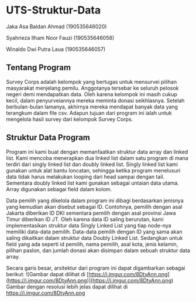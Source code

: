 # UTS-Struktur-Data

Jaka Asa Baldan Ahmad (190535646020)

Syahrieza Ilham Noor Fauzi (190535646058)

Winaldo Dwi Putra Laua (190535646057)

 Tentang Program
----------------
                                                  
   Survey Corps adalah kelompok yang bertugas untuk mensurvei pilihan masyarakat menjelang pemilu. Anggotanya tersebar ke seluruh pelosok negeri demi mendapatkan data. Oleh karena kelompok ini masih cukup kecil, dalam penyurveiannya mereka meminta donasi seikhlasnya. Setelah berbulan-bulan lamanya, akhirnya mereka mendapat banyak data yang terangkum dalam file csv. Adapun tujuan dari program ini ialah untuk mengelola hasil survey dari kelompok Survey Corps.
   
  
  Struktur Data Program
-----------------------

   Program ini kami buat dengan memanfaatkan struktur data array dan linked list. Kami mencoba menerapkan dua linked list dalam satu program di mana terdiri dari singly linked list dan doubly linked list. Singly linked list kami gunakan untuk alat bantu loncatan, sehingga ketika program menelusuri data tidak harus melakukan looping dari head sampai dengan tail. Sementara doubly linked list kami gunakan sebagai untaian data utama. Array digunakan sebagai field dalam kolom.


   Data pemilih yang dikelola dalam program ini dibagi berdasarkan jenisnya yang kemudian akan disebut sebagai ID. Contohnya, pemilih dengan asal Jakarta diberikan ID DKI sementara pemilih dengan asal provinsi Jawa Timur diberikan ID JT. Oleh karena data ID saling berurutan, kami implementasikan struktur data Singly Linked List yang tiap node-nya memiliki data-data pemilih. Data-data pemilih dengan ID yang sama akan saling dikaitkan dalam struktur data Doubly Linked List. Sedangkan untuk field yang ada seperti id pemilih, nama pemilih, asal kota, jenis kelamin, pilihan paslon, dan jumlah donasi akan disimpan dalam sebuah struktur data array.
   
Secara garis besar, arsitektur dari program ini dapat digambarkan sebagai berikut:
![Gambar dapat dilihat di [https://i.imgur.com/8DtyAnn.png](https://i.imgur.com/8DtyAnn.png)](https://i.imgur.com/8DtyAnn.png)
Gambar dengan resolusi lebih jelas dapat dilihat di https://i.imgur.com/8DtyAnn.png

